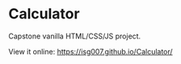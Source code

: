 # Calculator

Capstone vanilla HTML/CSS/JS project.

View it online: https://isg007.github.io/Calculator/
